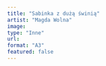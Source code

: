 ```yaml
---
title: "Sabinka z dużą świnią"
artist: "Magda Wolna"
image:
type: "Inne"
url:
format: "A3"
featured: false
---
```

